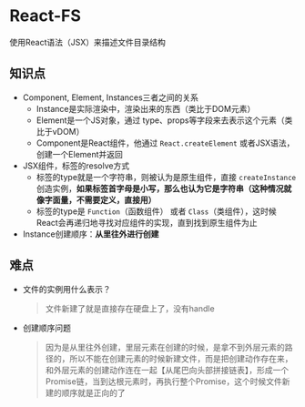 # React-FS
使用React语法（JSX）来描述文件目录结构

## 知识点
- Component, Element, Instances三者之间的关系
  - Instance是实际渲染中，渲染出来的东西（类比于DOM元素）
  - Element是一个JS对象，通过 type、props等字段来去表示这个元素（类比于vDOM）
  - Component是React组件，他通过 `React.createElement` 或者JSX语法，创建一个Element并返回
- JSX组件，标签的resolve方式
  - 标签的type就是一个字符串，则被认为是原生组件，直接 `createInstance` 创造实例，**如果标签首字母是小写，那么也认为它是字符串（这种情况就像字面量，不需要定义，直接用）**
  - 标签的type是 `Function`（函数组件） 或者 `Class`（类组件），这时候React会再递归地寻找对应组件的实现，直到找到原生组件为止
- Instance创建顺序：**从里往外进行创建**

## 难点
- 文件的实例用什么表示？
  > 文件新建了就是直接存在硬盘上了，没有handle
- 创建顺序问题
  > 因为是从里往外创建，里层元素在创建的时候，是拿不到外层元素的路径的，所以不能在创建元素的时候新建文件，而是把创建动作存在来，和外层元素的创建动作连在一起【从尾巴向头部拼接链表】，形成一个Promise链，当到达根元素时，再执行整个Promise，这个时候文件新建的顺序就是正向的了